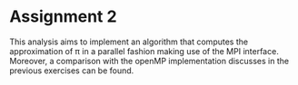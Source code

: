 # Assignment 2
This analysis aims to implement an algorithm that computes the approximation of π in a parallel fashion making use of the MPI interface.
Moreover, a comparison with the openMP implementation discusses in the previous exercises can be found.
